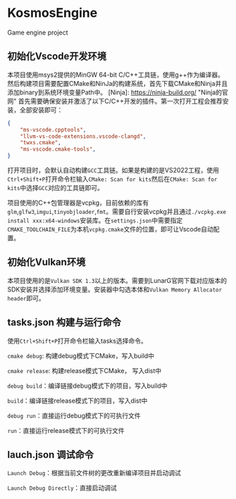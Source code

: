 # KosmosEngine
Game engine project
## 初始化Vscode开发环境
本项目使用msys2提供的MinGW 64-bit C/C++工具链，使用g++作为编译器。然后构建项目需要配置CMake和NinJa的构建系统，首先下载CMake和Ninja并且添加binary到系统环境变量Path中。
[Ninja]: https://ninja-build.org/	"Ninja的官网"
首先需要确保安装并激活了以下C/C++开发的插件。第一次打开工程会推荐安装，全部安装即可：

```json
{
    "ms-vscode.cpptools",
    "llvm-vs-code-extensions.vscode-clangd",
    "twxs.cmake",
    "ms-vscode.cmake-tools",
}
```

打开项目时，会默认自动构建`GCC`工具链。如果是构建的是VS2022工程，使用`Ctrl+Shift+P`打开命令栏输入`CMake: Scan for kits`然后在`CMake: Scan for kits`中选择`GCC`对应的工具链即可。

项目使用的C++包管理器是vcpkg，目前依赖的库有`glm`,`glfw3`,`imgui`,`tinyobjloader`,`fmt`。需要自行安装vcpkg并且通过`./vcpkg.exe install xxx:x64-windows`安装库。在`settings.json`中需要指定`CMAKE_TOOLCHAIN_FILE`为本机`vcpkg.cmake`文件的位置，即可让Vscode自动配置。

## 初始化Vulkan环境

本项目使用的是`Vulkan SDK 1.3`以上的版本。需要到LunarG官网下载对应版本的SDK安装并选择添加环境变量。安装器中勾选本体和`Vulkan Memory Allocator header`即可。

## tasks.json 构建与运行命令

使用`Ctrl+Shift+P`打开命令栏输入tasks选择命令。

`cmake debug`: 构建debug模式下CMake，写入build中

`cmake release`: 构建release模式下CMake， 写入dist中

`debug build`：编译链接debug模式下的项目，写入build中

`build`：编译链接release模式下的项目，写入dist中

`debug run`：直接运行debug模式下的可执行文件

`run`：直接运行release模式下的可执行文件

## lauch.json 调试命令

`Launch Debug`：根据当前文件树的更改重新编译项目并启动调试

`Launch Debug Directly`：直接启动调试
